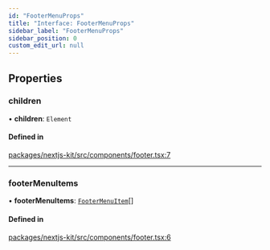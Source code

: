 ```yaml
---
id: "FooterMenuProps"
title: "Interface: FooterMenuProps"
sidebar_label: "FooterMenuProps"
sidebar_position: 0
custom_edit_url: null
---
```


## Properties

### children

• **children**: `Element`

#### Defined in

[packages/nextjs-kit/src/components/footer.tsx:7](https://github.com/pantheon-systems/decoupled-kit-js/blob/b8ccc359/packages/nextjs-kit/src/components/footer.tsx#L7)

___

### footerMenuItems

• **footerMenuItems**: [`FooterMenuItem`](../modules.md#footermenuitem)[]

#### Defined in

[packages/nextjs-kit/src/components/footer.tsx:6](https://github.com/pantheon-systems/decoupled-kit-js/blob/b8ccc359/packages/nextjs-kit/src/components/footer.tsx#L6)
